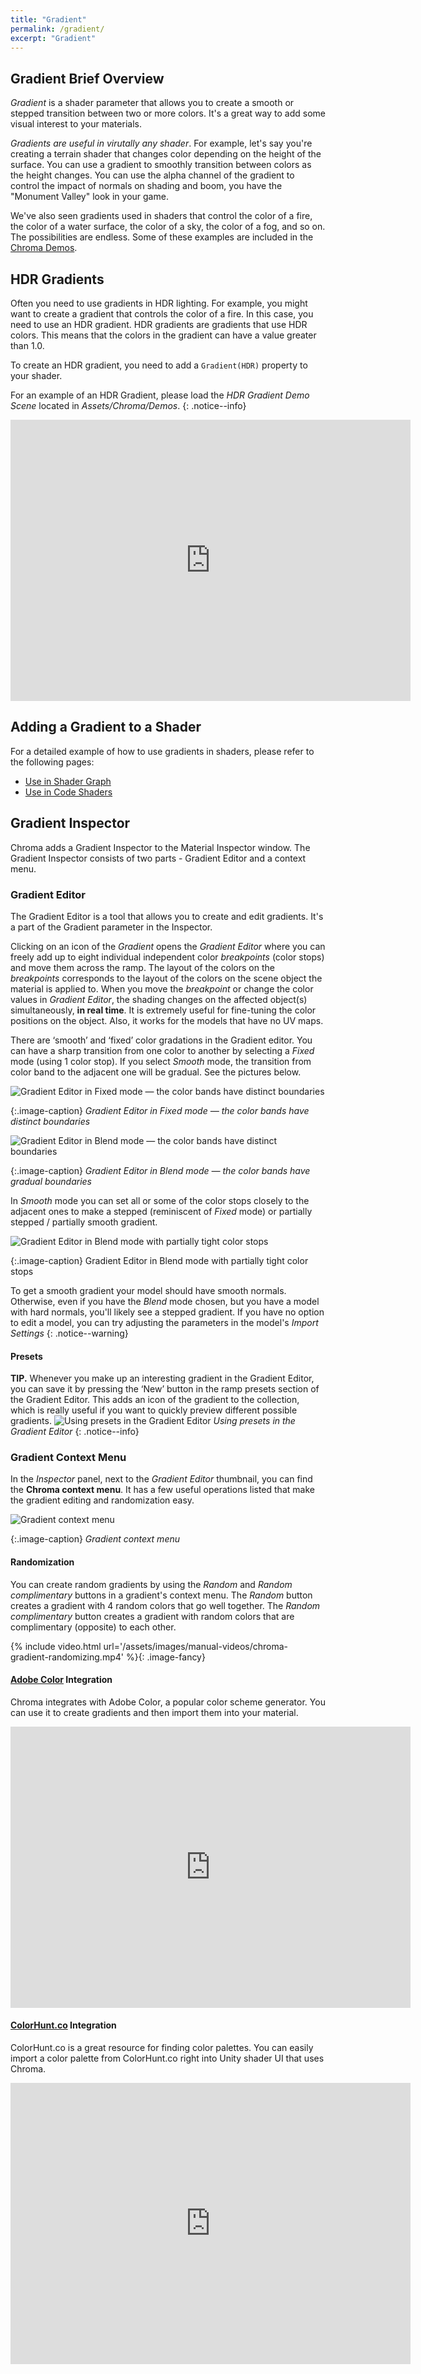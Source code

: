 ```yaml
---
title: "Gradient"
permalink: /gradient/
excerpt: "Gradient"
---
```


## Gradient Brief Overview
_Gradient_ is a shader parameter that allows you to create a smooth or stepped transition between two or more colors. It's a great way to add some visual interest to your materials.

_Gradients are useful in virutally any shader_. For example, let's say you're creating a terrain shader that changes color depending on the height of the surface. You can use a gradient to smoothly transition between colors as the height changes. You can use the alpha channel of the gradient to control the impact of normals on shading and boom, you have the "Monument Valley" look in your game.

We've also seen gradients used in shaders that control the color of a fire, the color of a water surface, the color of a sky, the color of a fog, and so on. The possibilities are endless. Some of these examples are included in the [Chroma Demos](/demo-scenes/).



## HDR Gradients
Often you need to use gradients in HDR lighting. For example, you might want to create a gradient that controls the color of a fire. In this case, you need to use an HDR gradient. HDR gradients are gradients that use HDR colors. This means that the colors in the gradient can have a value greater than 1.0.

To create an HDR gradient, you need to add a `Gradient(HDR)` property to your shader.

For an example of an HDR Gradient, please load the _HDR Gradient Demo Scene_ located in _Assets/Chroma/Demos_.
{: .notice--info}

<iframe src="https://player.vimeo.com/video/756448759?h=5ed5c5ca0a" width="640" height="450" frameborder="0" allow="autoplay; fullscreen" allowfullscreen></iframe>

## Adding a Gradient to a Shader

For a detailed example of how to use gradients in shaders, please refer to the following pages:
- [Use in Shader Graph](/shader-graph-nodes/)
- [Use in Code Shaders](/code-shader-macros/)

## Gradient Inspector

Chroma adds a Gradient Inspector to the Material Inspector window. The Gradient Inspector consists of two parts - Gradient Editor and a context menu.

### Gradient Editor
The Gradient Editor is a tool that allows you to create and edit gradients. It's a part of the Gradient parameter in the Inspector.

Clicking on an icon of the _Gradient_ opens the _Gradient Editor_ where you can freely add up to eight individual independent color _breakpoints_ (color stops) and move them across the ramp. The layout of the colors on the _breakpoints_ corresponds to the layout of the colors on the scene object the material is applied to. When you move the _breakpoint_ or change the color values in _Gradient Editor_, the shading changes on the affected object(s) simultaneously, **in real time**. It is extremely useful for fine-tuning the color positions on the object. Also, it works for the models that have no UV maps.

<!--
![Gradient Editor is real-time](../assets/images/manual_images/gradient_editor_adjusting.gif)

{:.image-caption}
Gradient Editor is real-time
-->

<!-- **TIP.** Whenever you make up an interesting gradient in the Gradient Editor, you can save it by pressing the ‘New’ button in the ramp presets section of the Gradient Editor. This adds an icon of the gradient to the collection, which is really useful if you want to quickly preview different possible gradients.
![Using presets in the Gradient Editor](../assets/images/manual_images/gradient_editor_ramps_presets.png)
*Using presets in the Gradient Editor*
{: .notice--info} -->

There are ‘smooth’ and ‘fixed’ color gradations in the Gradient editor. You can have a sharp transition from one color to another by selecting a _Fixed_ mode (using 1 color stop). If you select _Smooth_ mode, the transition from color band to the adjacent one will be gradual. See the pictures below.

![Gradient Editor in Fixed mode — the color bands have distinct boundaries](../assets/images/manual_images/gradient_mode_fixed.png)

{:.image-caption}
*Gradient Editor in Fixed mode — the color bands have distinct boundaries*

![Gradient Editor in Blend mode — the color bands have distinct boundaries](../assets/images/manual_images/gradient_mode_blend.png)

{:.image-caption}
*Gradient Editor in Blend mode — the color bands have gradual boundaries*

In _Smooth_ mode you can set all or some of the color stops closely to the adjacent ones to make a stepped (reminiscent of _Fixed_ mode) or partially stepped / partially smooth gradient.

![Gradient Editor in Blend mode with partially tight color stops](../assets/images/manual_images/gradient_mode_blend_tight_bands_location.png)

{:.image-caption}
Gradient Editor in Blend mode with partially tight color stops

To get a smooth gradient your model should have smooth normals. Otherwise, even if you have the _Blend_ mode chosen, but you have a model with hard normals, you'll likely see a stepped gradient. If you have no option to edit a model, you can try adjusting the parameters in the model's _Import Settings_
{: .notice--warning}

#### Presets
**TIP.** Whenever you make up an interesting gradient in the Gradient Editor, you can save it by pressing the ‘New’ button in the ramp presets section of the Gradient Editor. This adds an icon of the gradient to the collection, which is really useful if you want to quickly preview different possible gradients.
![Using presets in the Gradient Editor](../assets/images/manual_images/gradient_editor_ramps_presets.png)
*Using presets in the Gradient Editor*
{: .notice--info}

### Gradient Context Menu

In the _Inspector_ panel, next to the _Gradient Editor_ thumbnail, you can find the **Chroma context menu**. It has a few useful operations listed that make the gradient editing and randomization easy.

![Gradient context menu](../assets/images/docs/interface/chroma-gradient-context-menu.png)

{:.image-caption}
*Gradient context menu*

#### Randomization
You can create random gradients by using the _Random_ and _Random complimentary_ buttons in a gradient's context menu. The _Random_ button creates a gradient with 4 random colors that go well together. The _Random complimentary_ button creates a gradient with random colors that are complimentary (opposite) to each other.

{% include video.html url='/assets/images/manual-videos/chroma-gradient-randomizing.mp4' %}{: .image-fancy}

<!-- {:.image-caption}
Randomizing gradients -->

#### [Adobe Color](https://color.adobe.com/) Integration
Chroma integrates with Adobe Color, a popular color scheme generator. You can use it to create gradients and then import them into your material.

<iframe src="https://player.vimeo.com/video/756448695?h=a24cf3ee03" width="640" height="450" frameborder="0" allow="autoplay; fullscreen" allowfullscreen></iframe>

#### [ColorHunt.co](https://colorhunt.co/) Integration
ColorHunt.co is a great resource for finding color palettes. You can easily import a color palette from ColorHunt.co right into Unity shader UI that uses Chroma.

<iframe src="https://player.vimeo.com/video/756448162?h=a21c39840d" width="640" height="450" frameborder="0" allow="autoplay; fullscreen" allowfullscreen></iframe>
